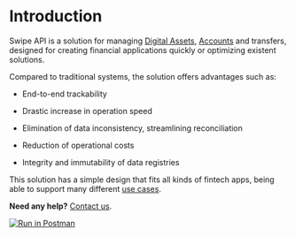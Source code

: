 # Introduction

Swipe API is a solution for managing [Digital Assets](#assets), [Accounts](#accounts) and transfers, designed for creating financial applications quickly or optimizing existent solutions.

Compared to traditional systems, the solution offers advantages such as:

- End-to-end trackability

- Drastic increase in operation speed

- Elimination of data inconsistency, streamlining reconciliation

- Reduction of operational costs

- Integrity and immutability of data registries

This solution has a simple design that fits all kinds of fintech apps, being able to support many different [use cases](#examples-of-use-cases).

**Need any help?** [Contact us](#contact).

[![Run in Postman](https://run.pstmn.io/button.svg)](https://app.getpostman.com/run-collection/6b431539d539b91508d1)

